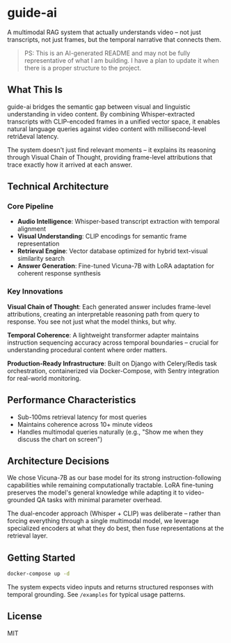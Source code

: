 # guide-ai

A multimodal RAG system that actually understands video – not just transcripts, not just frames, but the temporal narrative that connects them.

> PS: This is an AI-generated README and may not be fully representative of what I am building. I have a plan to update it when there is a proper structure to the project.

## What This Is

guide-ai bridges the semantic gap between visual and linguistic understanding in video content. By combining Whisper-extracted transcripts with CLIP-encoded frames in a unified vector space, it enables natural language queries against video content with millisecond-level retri∆eval latency.

The system doesn't just find relevant moments – it explains its reasoning through Visual Chain of Thought, providing frame-level attributions that trace exactly how it arrived at each answer.

## Technical Architecture

### Core Pipeline
- **Audio Intelligence**: Whisper-based transcript extraction with temporal alignment
- **Visual Understanding**: CLIP encodings for semantic frame representation  
- **Retrieval Engine**: Vector database optimized for hybrid text-visual similarity search
- **Answer Generation**: Fine-tuned Vicuna-7B with LoRA adaptation for coherent response synthesis

### Key Innovations

**Visual Chain of Thought**: Each generated answer includes frame-level attributions, creating an interpretable reasoning path from query to response. You see not just what the model thinks, but why.

**Temporal Coherence**: A lightweight transformer adapter maintains instruction sequencing accuracy across temporal boundaries – crucial for understanding procedural content where order matters.

**Production-Ready Infrastructure**: Built on Django with Celery/Redis task orchestration, containerized via Docker-Compose, with Sentry integration for real-world monitoring.

## Performance Characteristics

- Sub-100ms retrieval latency for most queries
- Maintains coherence across 10+ minute videos
- Handles multimodal queries naturally (e.g., "Show me when they discuss the chart on screen")

## Architecture Decisions

We chose Vicuna-7B as our base model for its strong instruction-following capabilities while remaining computationally tractable. LoRA fine-tuning preserves the model's general knowledge while adapting it to video-grounded QA tasks with minimal parameter overhead.

The dual-encoder approach (Whisper + CLIP) was deliberate – rather than forcing everything through a single multimodal model, we leverage specialized encoders at what they do best, then fuse representations at the retrieval layer.

## Getting Started

```bash
docker-compose up -d
```

The system expects video inputs and returns structured responses with temporal grounding. See `/examples` for typical usage patterns.

## License

MIT
